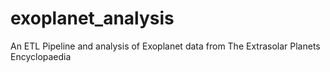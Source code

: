 # exoplanet_analysis
An ETL Pipeline and analysis of Exoplanet data from The Extrasolar Planets Encyclopaedia
